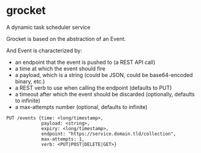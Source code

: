 # grocket

A dynamic task scheduler service

Grocket is based on the abstraction of an Event.

And Event is characterized by:

* an endpoint that the event is pushed to (a REST API call)
* a time at which the event should fire
* a payload, which is a string (could be JSON, could be base64-encoded binary, etc.)
* a REST verb to use when calling the endpoint (defaults to PUT)
* a timeout after which the event should be discarded (optionally, defaults to infinite)
* a max-attempts number (optional, defaults to infinite)

````
PUT /events {time: <long/timestamp>,
             payload: <string>,
             expiry: <long/timestamp>,
             endpoint: "https://service.domain.tld/collection",
             max-attempts: 1,
             verb: <PUT|POST|DELETE|GET>}
````
